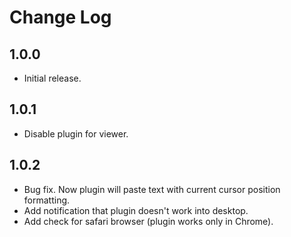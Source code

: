 # Change Log

## 1.0.0

* Initial release.

## 1.0.1

* Disable plugin for viewer.

## 1.0.2

* Bug fix. Now plugin will paste text with current cursor position formatting.
* Add notification that plugin doesn't work into desktop.
* Add check for safari browser (plugin works only in Chrome).
